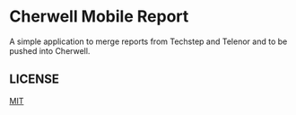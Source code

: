 # Cherwell Mobile Report
A simple application to merge reports from Techstep and Telenor and to be pushed into Cherwell.

## LICENSE
[MIT](LICENSE)